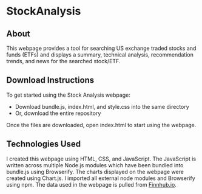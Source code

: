 # StockAnalysis

## About
This webpage provides a tool for searching US exchange traded stocks and funds
(ETFs) and displays a summary, technical analysis, recommendation trends, and 
news for the searched stock/ETF.

## Download Instructions
To get started using the Stock Analysis webpage:
- Download bundle.js, index.html, and style.css into the same directory
- Or, download the entire repository

Once the files are downloaded, open index.html to start using the webpage.

## Technologies Used
I created this webpage using HTML, CSS, and JavaScript. The JavaScript is 
written across multiple Node.js modules which have been bundled into 
bundle.js using Browserify. The charts displayed on the webpage were 
created using Chart.js. I imported all external node modules and Browserify
using npm. The data used in the webpage is pulled from [Finnhub.io](https://finnhub.io/).
